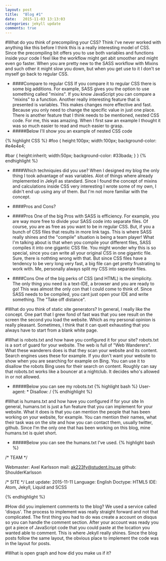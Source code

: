 ```yaml
---
layout: post
title:  "Blog #1"
date:   2015-11-03 13:13:03
categories: jekyll update
comments: true
---
```


#What do you think of precompiling your CSS?
Think I've never worked with anything like this before I think this is a really interesting model of CSS.
Since the precompiling bit offers you to use both variables and functions inside your code I feel
like the workflow might get abit smoother and might even go faster. When you are pretty new to the
SASS workflow with Mixins and such other it might slow you down, but when you get use to it I don't se
myself go back to regular CSS.

* ####Compare to regular CSS
If you compare it to regular CSS there is some big additions. For example, SASS gives you the option to use
something called "mixins". If you know JavaScript you can compare a "mixins" to a function. Another really interesting
feature that is presented is variables. This makes changes more effective and fast. Because you only need to change
the specific value in just one place. There is another feature that I think needs to be mentioned, nested CSS code.
For me, this was amazing. When I first saw an example I thought it was so much easier to read and much easier to grasp.
* #####Below I'll show you an example of nested CSS code

{% highlight CSS %}
#foo {
  height:100px;
  width:100px;
  background-color: #e4e4e4;

  #bar {
    height:inherit;
    width:50px;
    background-color: #33bada;
  }
}
{% endhighlight %}

* ####Which techniquies did you use?
When I designed my blog the only thing I took advantage of was variables.
Alot of things where already implemented in Jekyll as standard. Since I found the concept
of mixins and calculations inside CSS very interesting I wrote some of my own, I didn't end up using any of them.
But I'm not more familiar with the concept.

* ####Pros and Cons?
* ####Pros
One of the big Pros with SASS is efficiency. For example, you are way more free to divide your SASS code into separate files.
Of course, you are as free as you want to be in regular CSS. But, if you a bunch of CSS files that results in more link tags.
This is where SASS really shines and the "compile" situation is being a team player! What I'm talking about is that when you compile your
different files, SASS compiles it into one gigantic CSS file. You might wonder why this is so special, since you can write all your original CSS in one gigantic file.
Sure, there is nothting wrong with that. But since CSS files have a tendency to be very long very fast, a big file can get pretty frustrating to work with.
Me, personally always split my CSS into separate files.
* ####Cons
One of the big perks of CSS (and HTML) is the simplicity. The only thing you need is a text-IDE, a browser and you are ready to go!
This was almost the only con that I could come to think of. Since SASS needs to be compiled, you cant just open your IDE and write something. The "Take off distance".


#What do you think of static site generators?
In general, I really like the concept. One part that I grew fond of fast was that you see result on the screen the second you load the website.
Which as my personal opinion is really pleasant. Sometimes, I think that it can queit exhausting that you always have to start from a blank white page.

#What is robots.txt and how have you configured it for your site?
robots.txt is a sort of guard for your website. The web is full of "Web Wanderers".
What these wanderers does is that they scan your website and its content. Search engines uses these for example.
If you don't want your website to show when you are searching for example on Bing. You can use it to disallow the robots
Bing uses for their search on content. Roughly can say that robots.txt works like a bouncer at a nightclub. It decides who's allowed in or not allowed.

* #####Below you can see my robots.txt
{% highlight bash %}
User-agent: *
Disallow: /
{% endhighlight %}

#What is humans.txt and how have you configured if for your site
In general, humans.txt is just a fun feature that you can implement for your website. What it does is that you can mention the people that
has been working on your website, for example. You can mention their names, what their task was on the site and how you can contact them,
usually twitter, github. Since I'm the only one that has been working on this blog, mine humans.txt is quiet short.

* #####Below you can see the humans.txt I've used.
{% highlight bash %}

/* TEAM */

Webmaster: Axel Karlsson
mail: ak223fy@student.lnu.se
github: ShoulderKarlsson

/* SITE */
Last update: 2015-11-11
Language: English
Doctype: HTML5
IDE: Atom, Jekyll, Liquid and SCSS

{% endhighlight %}

#How did you implement comments to the blog?
We used a service called 'disqus'. The process to implement was really straight forward
and not that complicated. The first thing you had to do was create a account on disqus so you can handle the comment section.
After your account was ready you got a piece of JavaScript code that you could paste at the location you wanted able to comment.
This is where Jekyll really shines. Since the blog posts follow the same layout, the obvious place to implement the code was in the layout for posts.

#What is open graph and how did you make us if it?
